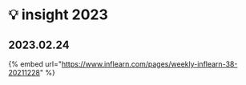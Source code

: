 # 💡 insight 2023

## 2023.02.24&#x20;

{% embed url="https://www.inflearn.com/pages/weekly-inflearn-38-20211228" %}
